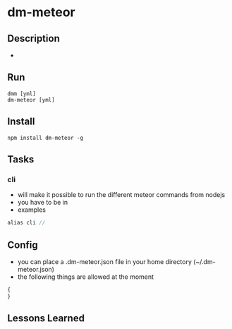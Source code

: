 # dm-meteor

## Description
*

## Run
```
dmm [yml]
dm-meteor [yml]
```

## Install

```
npm install dm-meteor -g
```

## Tasks

### cli
* will make it possible to run the different meteor commands from nodejs
* you have to be in  
* examples 
```javascript
alias cli // 
```

## Config
* you can place a .dm-meteor.json file in your home directory (~/.dm-meteor.json)
* the following things are allowed at the moment
```javascript
{
}
```

## Lessons Learned
